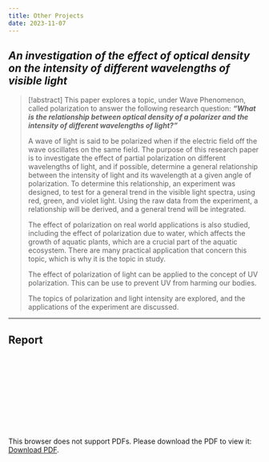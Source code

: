 ```yaml
---
title: Other Projects
date: 2023-11-07
---
```

## *An investigation of the effect of optical density on the intensity of different wavelengths of visible light* 

>[!abstract]
>This paper explores a topic, under Wave Phenomenon, called polarization to answer the following research question: ***“What is the relationship between optical density of a polarizer and the intensity of different wavelengths of light?”*** 
>
>A wave of light is said to be polarized when if the electric field off the wave oscillates on the same field. The purpose of this research paper is to investigate the effect of partial polarization on different wavelengths of light, and if possible, determine a general relationship between the intensity of light and its wavelength at a given angle of polarization. To determine this relationship, an experiment was designed, to test for a general trend in the visible light spectra, using red, green, and violet light. Using the raw data from the experiment, a relationship will be derived, and a general trend will be integrated. 
>
>The effect of polarization on real world applications is also studied, including the effect of polarization due to water, which affects the growth of aquatic plants, which are a crucial part of the aquatic ecosystem. There are many practical application that concern this topic, which is why it is the topic in study. 
>
>The effect of polarization of light can be applied to the concept of UV polarization. This can be use to prevent UV from harming our bodies. 
>
>The topics of polarization and light intensity are explored, and the applications of the experiment are discussed.

---
## Report
<object data="../assets/Other/Physics-EE.pdf" type="application/pdf" width="100%" height="500px">
    <embed src="../assets/Other/Physics-EE.pdf">
        <p>This browser does not support PDFs. Please download the PDF to view it: <a href="../assets/Other/Physics-EE.pdf">Download PDF</a>.</p>
    </embed>
</object>

